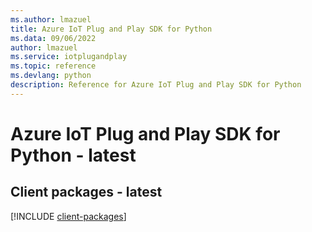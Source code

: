 ```yaml
---
ms.author: lmazuel
title: Azure IoT Plug and Play SDK for Python
ms.data: 09/06/2022
author: lmazuel
ms.service: iotplugandplay
ms.topic: reference
ms.devlang: python
description: Reference for Azure IoT Plug and Play SDK for Python
---
```

# Azure IoT Plug and Play SDK for Python - latest

## Client packages - latest
[!INCLUDE [client-packages](iot-plug-and-play-client-index.md)]